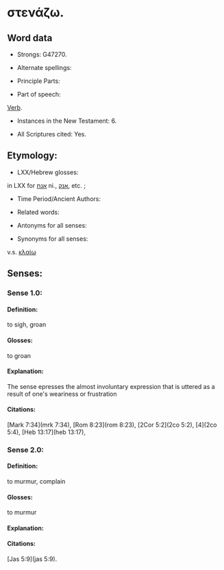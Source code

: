 # στενάζω. 

<!-- Status: S2=NeedsReview -->
<!-- Lexica used for edits: BDAG LN FFM BN LSJM MM   -->

## Word data

* Strongs: G47270.

* Alternate spellings:



* Principle Parts: 


* Part of speech: 

[Verb](http://ugg.readthedocs.io/en/latest/verb.html).

* Instances in the New Testament: 6.

* All Scriptures cited: Yes.

## Etymology: 


* LXX/Hebrew glosses: 

in LXX for [אנח](//en-uhl/H0584) ni., [אנק](//en-uhl/H0602), etc. ; 

* Time Period/Ancient Authors: 


* Related words: 

* Antonyms for all senses:

* Synonyms for all senses: 

 v.s. [κλαίω](../G27990/01.md) 

## Senses: 


### Sense  1.0: 

#### Definition: 

to sigh, groan

#### Glosses: 

to groan

#### Explanation: 

The sense epresses the almost involuntary expression that is uttered as a result of one's weariness or frustration 

#### Citations: 

[Mark 7:34](mrk 7:34), [Rom 8:23](rom 8:23), [2Cor 5:2](2co 5:2), [4](2co 5:4), [Heb 13:17](heb 13:17),

### Sense  2.0: 

#### Definition: 

to murmur, complain

#### Glosses: 

to murmur 

#### Explanation: 


#### Citations: 

[Jas 5:9](jas 5:9).